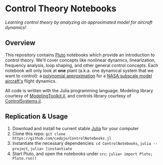 # Control Theory Notebooks
_Learning control theory by analyzing an approximated model for aircraft dynamics!_

## Overview

This repository contains [Pluto](https://github.com/fonsp/Pluto.jl) notebooks 
which provide an introduction to control theory. We'll cover concepts like 
nonlinear dynamics, linearization, frequency analysis, loop shaping, and 
other general control concepts. Each notebook will only look at __one__
plant (a.k.a. one dynamical system that we want to control): a [polynomial 
approximation](https://github.com/cadojo/PolynomialGTM.jl) for a [NASA subscale model aircraft's](https://ntrs.nasa.gov/api/citations/20040085988/downloads/20040085988.pdf)
flight dynamics. 

All code is written with the Julia programming language. Modeling library courtesy of [ModelingToolkit.jl](https://github.com/SciML/ModelingToolkit.jl), and controls library courtesy of [ControlSystems.jl](https://github.com/JuliaControl/ControlSystems.jl).

## Replication & Usage

1. Download and install he current stable [Julia](https://julialang.org/downloads/#current_stable_release) for your computer
2. Clone this repo: `git clone https://github.com/cadojo/ControlNotebooks.jl`
3. Instantiate the necessary dependencies: `cd ControlNotebooks`, `julia --project`, `julia> ]instantiate`
4. Start Pluto, and open the notebooks under `src`: `julia> import Pluto; Pluto.run()`